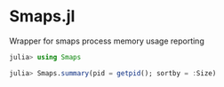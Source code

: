 # Smaps.jl
 Wrapper for smaps process memory usage reporting


 ```julia
 julia> using Smaps

 julia> Smaps.summary(pid = getpid(); sortby = :Size)
 ```
